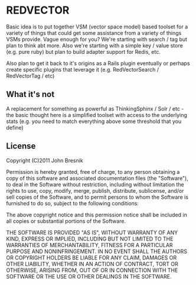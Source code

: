 # REDVECTOR

Basic idea is to put together VSM (vector space model) based toolset for a variety of things that could get some assistance from a variety of things VSMs provide. Vague enough for you? We're starting with search / tag but plan to think abt more. Also we're starting with a simple key / value store (e.g. pure ruby) but plan to build adapter support for Redis, etc. 

Also plan to get it back to it's origins as a Rails plugin eventually or perhaps create specific plugins that leverage it (e.g. RedVectorSearch / RedVectorTag / etc)

## What it's not

A replacement for something as powerful as ThinkingSphinx / Solr / etc - the basic thought here is a simplified toolset with access to the underlying stats (e.g. you need to match everything above some threshold that you define)

## License

Copyright (C)2011 John Bresnik

Permission is hereby granted, free of charge, to any person obtaining a copy of this software and associated documentation files (the "Software"), to deal in the Software without restriction, including without limitation the rights to use, copy, modify, merge, publish, distribute, sublicense, and/or sell copies of the Software, and to permit persons to whom the Software is furnished to do so, subject to the following conditions:

The above copyright notice and this permission notice shall be included in all copies or substantial portions of the Software.

THE SOFTWARE IS PROVIDED "AS IS", WITHOUT WARRANTY OF ANY KIND, EXPRESS OR IMPLIED, INCLUDING BUT NOT LIMITED TO THE WARRANTIES OF MERCHANTABILITY, FITNESS FOR A PARTICULAR PURPOSE AND NONINFRINGEMENT. IN NO EVENT SHALL THE AUTHORS OR COPYRIGHT HOLDERS BE LIABLE FOR ANY CLAIM, DAMAGES OR OTHER LIABILITY, WHETHER IN AN ACTION OF CONTRACT, TORT OR OTHERWISE, ARISING FROM, OUT OF OR IN CONNECTION WITH THE SOFTWARE OR THE USE OR OTHER DEALINGS IN THE SOFTWARE.
